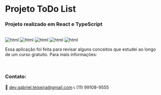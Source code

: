 # Projeto ToDo List

### Projeto realizado em **React e TypeScript**

<div style="display: inline-block"><br/>
    <img aling="center" alt="html" src="https://img.shields.io/badge/SCSS-791c3f?&style=for-the-badge&logo=css3&logoColor=white">
    <img aling="center" alt="html" src="https://img.shields.io/badge/JavaScript-F7DF1E?style=for-the-badge&logo=javascript&logoColor=black">
    <img aling="center" alt="html" src="https://img.shields.io/badge/TypeScript-235284?style=for-the-badge&logo=typescript&logoColor=white">
    <img aling="center" alt="html" src="https://img.shields.io/badge/ReactJs-563D7C?style=for-the-badge&logo=react&logoColor=white">
  <img aling="center" alt="html" src="https://img.shields.io/badge/Node.js-43853D?style=for-the-badge&logo=node.js&logoColor=white">
</div>

<br/>

<p>Essa aplicação foi feita para revisar alguns conceitos que estudei ao longo de um curso gratuito. Para mais informações:</p>

<br/>

### Contato:
📩 dev.gabriel.teixeira@gmail.com
📞 (11) 99108-9555
